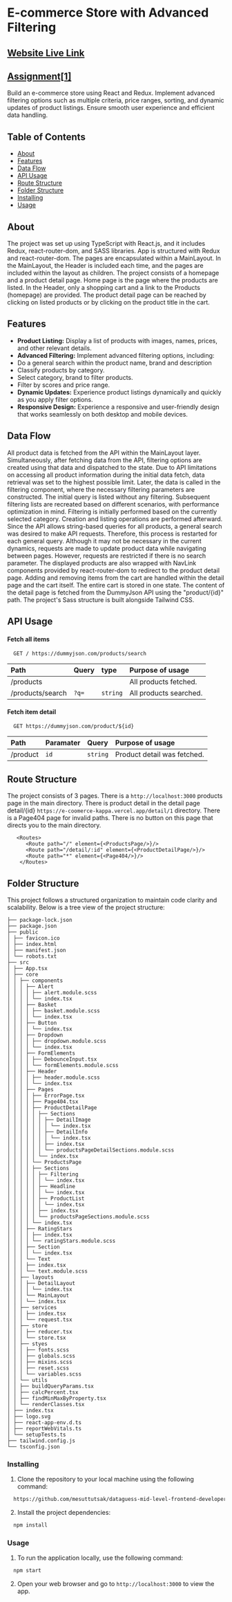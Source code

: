 # ​E-commerce Store with Advanced Filtering  
## [Website Live Link](https://e-coomerce-kappa.vercel.app/)

## [Assignment[1]](https://www.dataguess.com/career-mid-level-frontend-developer-assignment)

Build an e-commerce store using React and Redux. Implement advanced filtering options such as multiple criteria, price ranges, sorting, and dynamic updates of product listings. Ensure smooth user experience and efficient data handling.

## Table of Contents
- [About](#about)
- [Features](#features) 
- [Data Flow](#data-flow)
- [API Usage](#api-usage)
- [Route Structure](#route-structure)
- [Folder Structure](#folder-structure)
- [Installing](#installing)
- [Usage](#usage)

## About

The project was set up using  TypeScript with React.js, and it includes Redux, react-router-dom, and SASS libraries. App is structured with Redux and react-router-dom. The pages are encapsulated within a MainLayout. In the MainLayout, the Header is included each time, and the pages are included within the layout as children. The project consists of a homepage and a product detail page. Home page is the page where the products are listed. In the Header, only a shopping cart and a link to the Products (homepage) are provided. The product detail page can be reached by clicking on listed products or by clicking on the product title in the cart.

## Features

- **Product Listing:** Display a list of products with images, names, prices, and other relevant details.
- **Advanced Filtering:** Implement advanced filtering options, including:
- Do a general search within the product name, brand and description
- Classify products by category.
- Select category, brand to filter products.
- Filter by scores and price range.
- **Dynamic Updates:** Experience product listings dynamically and quickly as you apply filter options.
- **Responsive Design:** Experience a responsive and user-friendly design that works seamlessly on both desktop and mobile devices.

## Data Flow

All product data is fetched from the API within the MainLayout layer. Simultaneously, after fetching data from the API, filtering options are created using that data and dispatched to the state. Due to API limitations on accessing all product information during the initial data fetch, data retrieval was set to the highest possible limit. Later, the data is called in the filtering component, where the necessary filtering parameters are constructed. The initial query is listed without any filtering. Subsequent filtering lists are recreated based on different scenarios, with performance optimization in mind. Filtering is initially performed based on the currently selected category. Creation and listing operations are performed afterward. Since the API allows string-based queries for all products, a general search was desired to make API requests. Therefore, this process is restarted for each general query. Although it may not be necessary in the current dynamics, requests are made to update product data while navigating between pages. However, requests are restricted if there is no search parameter. The displayed products are also wrapped with NavLink components provided by react-router-dom to redirect to the product detail page. Adding and removing items from the cart are handled within the detail page and the cart itself. The entire cart is stored in one state. The content of the detail page is fetched from the DummyJson API using the "product/{id}" path. The project's Sass structure is built alongside Tailwind CSS.

## API Usage

#### Fetch all items

```http
  GET / https://dummyjson.com/products/search
```

| Path | Query     | type    | Purpose of usage                |
| :-------- | :------- | :------- | :------------------------- |
| /products |  |  | All products fetched. |
| /products/search | `?q=` | `string` | All products searched. |

#### Fetch item detail

```http
  GET https://dummyjson.com/product/${id}
```

| Path | Paramater | Query     | Purpose of usage                       |
 :-------- | :-------- | :------- | :-------------------------------- |
| /product     | `id`      | `string` | Product detail was fetched. |

## Route Structure

The project consists of 3 pages. There is a `http://localhost:3000` products page in the main directory. There is product detail in the detail page detail/{id} `https://e-coomerce-kappa.vercel.app/detail/1` directory. There is a Page404 page for invalid paths. There is no button on this page that directs you to the main directory.
```
   <Routes>
      <Route path="/" element={<ProductsPage/>}/>
      <Route path="/detail/:id" element={<ProductDetailPage/>}/>
      <Route path="*" element={<Page404/>}/>
    </Routes>

```

## Folder Structure

This project follows a structured organization to maintain code clarity and scalability. Below is a tree view of the project structure:
```
├── package-lock.json
├── package.json
├── public
│ ├── favicon.ico
│ ├── index.html
│ ├── manifest.json
│ └── robots.txt
├── src
│ ├── App.tsx
│ ├── core
│ │ ├── components
│ │ │ ├── Alert
│ │ │ │ ├── alert.module.scss
│ │ │ │ └── index.tsx
│ │ │ ├── Basket
│ │ │ │ ├── basket.module.scss
│ │ │ │ └── index.tsx
│ │ │ ├── Button
│ │ │ │ └── index.tsx
│ │ │ ├── Dropdown
│ │ │ │ ├── dropdown.module.scss
│ │ │ │ └── index.tsx
│ │ │ ├── FormElements
│ │ │ │ ├── DebounceInput.tsx
│ │ │ │ └── formElements.module.scss
│ │ │ ├── Header
│ │ │ │ ├── header.module.scss
│ │ │ │ └── index.tsx
│ │ │ ├── Pages
│ │ │ │ ├── ErrorPage.tsx
│ │ │ │ ├── Page404.tsx
│ │ │ │ ├── ProductDetailPage
│ │ │ │ │ ├── Sections
│ │ │ │ │ │ ├── DetailImage
│ │ │ │ │ │ │ └── index.tsx
│ │ │ │ │ │ ├── DetailInfo
│ │ │ │ │ │ │ └── index.tsx
│ │ │ │ │ │ ├── index.tsx
│ │ │ │ │ │ └── productsPageDetailSections.module.scss
│ │ │ │ │ └── index.tsx
│ │ │ │ └── ProductsPage
│ │ │ │ ├── Sections
│ │ │ │ │ ├── Filtering
│ │ │ │ │ │ └── index.tsx
│ │ │ │ │ ├── Headline
│ │ │ │ │ │ └── index.tsx
│ │ │ │ │ ├── ProductList
│ │ │ │ │ │ └── index.tsx
│ │ │ │ │ ├── index.tsx
│ │ │ │ │ └── productsPageSections.module.scss
│ │ │ │ └── index.tsx
│ │ │ ├── RatingStars
│ │ │ │ ├── index.tsx
│ │ │ │ └── ratingStars.module.scss
│ │ │ ├── Section
│ │ │ │ └── index.tsx
│ │ │ └── Text
│ │ │ ├── index.tsx
│ │ │ └── text.module.scss
│ │ ├── layouts
│ │ │ ├── DetailLayout
│ │ │ │ └── index.tsx
│ │ │ └── MainLayout
│ │ │ └── index.tsx
│ │ ├── services
│ │ │ ├── index.tsx
│ │ │ └── request.tsx
│ │ ├── store
│ │ │ ├── reducer.tsx
│ │ │ └── store.tsx
│ │ ├── styes
│ │ │ ├── fonts.scss
│ │ │ ├── globals.scss
│ │ │ ├── mixins.scss
│ │ │ ├── reset.scss
│ │ │ └── variables.scss
│ │ └── utils
│ │ ├── buildQueryParams.tsx
│ │ ├── calcPercent.tsx
│ │ ├── findMinMaxByProperty.tsx
│ │ └── renderClasses.tsx
│ ├── index.tsx
│ ├── logo.svg
│ ├── react-app-env.d.ts
│ ├── reportWebVitals.ts
│ └── setupTests.ts
├── tailwind.config.js
└── tsconfig.json
```


### Installing

1. Clone the repository to your local machine using the following command:

```bash
  https://github.com/mesuttutsak/dataguess-mid-level-frontend-developer-assignment-1-e-coomerce-store.git
```

2. Install the project dependencies:

```bash
  npm install
```

### Usage

1. To run the application locally, use the following command:

```bash
  npm start
```


2. Open your web browser and go to `http://localhost:3000` to view the app.

